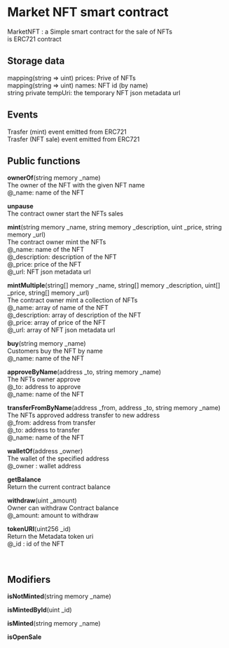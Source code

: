 # Market NFT smart contract
MarketNFT : a Simple smart contract for the sale of NFTs<br>
is ERC721 contract



## Storage data
mapping(string => uint) prices: Prive of NFTs <br>
mapping(string => uint) names: NFT id (by name)<br>
string private tempUri: the temporary NFT json metadata url<br>


## Events
Trasfer (mint) event emitted from ERC721<br>
Trasfer (NFT sale) event emitted from ERC721<br>


## Public functions<br>

<b>ownerOf</b>(string memory _name)<br>
The owner of the NFT with the given NFT name<br>
@_name: name of the NFT<br>

<b>unpause</b><br>
The contract owner start the NFTs sales<br>


<b>mint</b>(string memory _name, string memory _description, uint _price, string memory _url)<br>
The contract owner mint the NFTs <br>
@_name: name of the NFT<br>
@_description: description of the NFT<br>
@_price: price of the NFT<br>
@_url: NFT json metadata url<br>


<b>mintMultiple</b>(string[] memory _name, string[] memory _description, uint[] _price, string[] memory _url)<br>
The contract owner mint a collection of NFTs <br>
@_name: array of name of the NFT<br>
@_description: array of description of the NFT<br>
@_price: array of price of the NFT<br>
@_url: array of NFT json metadata url<br>



<b>buy</b>(string memory _name)<br>
Customers buy the NFT by name<br>
@_name: name of the NFT<br>



<b>approveByName</b>(address _to, string memory _name)<br>
The NFTs owner approve<br>
@_to: address to approve<br>
@_name: name of the NFT<br>


<b>transferFromByName</b>(address _from, address _to, string memory _name)<br>
The NFTs approved address transfer to new address<br>
@_from: address from transfer<br>
@_to: address to transfer<br>
@_name: name of the NFT<br>


<b>walletOf</b>(address _owner)<br>
The wallet of the specified address<br>
@_owner  : wallet address<br>


<b>getBalance</b><br>
Return the current contract balance <br>


<b>withdraw</b>(uint _amount) <br>
Owner can withdraw Contract balance<br>
@_amount: amount to withdraw<br>


<b>tokenURI</b>(uint256 _id)<br>
Return the Metadata token uri <br>
@_id : id of the NFT<br>




<br>

## Modifiers<br>
<b>isNotMinted</b>(string memory _name)<br>

<b>isMintedById</b>(uint _id)<br>

<b>isMinted</b>(string memory _name)<br>

<b>isOpenSale</b>
